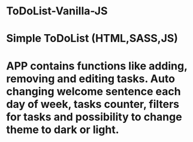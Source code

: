 # ToDoList-Vanilla-JS
# Simple ToDoList (HTML,SASS,JS)
# APP contains functions like adding, removing and editing tasks. Auto changing welcome sentence each day of week, tasks counter, filters for tasks and possibility to change theme to dark or light.
